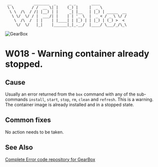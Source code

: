 ```
 __          _______  _      _ _       ____
 \ \        / /  __ \| |    (_) |     |  _ \
  \ \  /\  / /| |__) | |     _| |__   | |_) | _____  __
   \ \/  \/ / |  ___/| |    | | '_ \  |  _ < / _ \ \/ /
    \  /\  /  | |    | |____| | |_) | | |_) | (_) >  <
     \/  \/   |_|    |______|_|_.__/  |____/ \___/_/\_\
```

![GearBox](https://github.com/wplib/box-scripts/blob/master/GearBox-100x.png)

# W018 - Warning container already stopped.

## Cause
Usually an error returned from the `box` command with any of the sub-commands `install`, `start`, `stop`, `rm`, `clean` and `refresh`.
This is a warning. The container image is already installed and in a stopped state.

## Common fixes
No action needs to be taken.

### 


## See Also
[Complete Error code repository for GearBox](https://github.com/wplib/box-scripts/tree/master/docs/errors)

